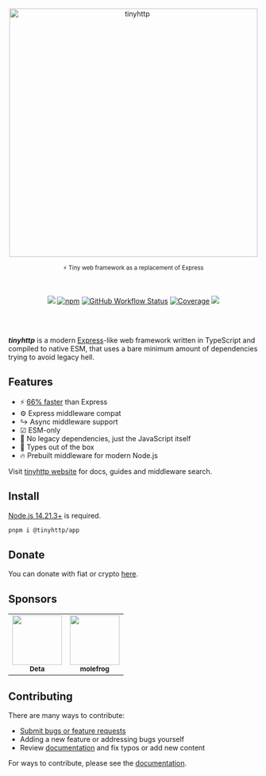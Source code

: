 <br /><br /><br />

<div align="center">
<img width="500px" src="https://tinyhttp.v1rtl.site/logo.svg" alt="tinyhttp" />
<p><sub>⚡ Tiny web framework as a replacement of Express</sub></p><br />

[![][site-badge]][site-url] [![npm][npm-img]][npm-url]
[![GitHub Workflow
Status][gh-actions-img]][github-actions]
[![Coverage][cov-img]][cov-url] [![][code-quality-img]][code-quality]

</div>
<br /><br />

_**tinyhttp**_ is a modern [Express](https://expressjs.com/)-like web framework
written in TypeScript and compiled to native ESM, that uses a bare minimum
amount of dependencies trying to avoid legacy hell.

## Features

- ⚡
  [66% faster](https://web-frameworks-benchmark.netlify.app/result?f=tinyhttp,express)
  than Express
- ⚙ Express middleware compat
- ↪ Async middleware support
- ☑ ESM-only
- 🚀 No legacy dependencies, just the JavaScript itself
- 🔨 Types out of the box
- 🔥 Prebuilt middleware for modern Node.js

Visit [tinyhttp website](https://tinyhttp.v1rtl.site) for docs, guides and
middleware search.

## Install

[Node.js 14.21.3+](https://node.green/#ES2022) is required.

```sh
pnpm i @tinyhttp/app
```

## Donate

You can donate with fiat or crypto
[here](https://github.com/tinyhttp/tinyhttp?sponsor=1).

## Sponsors

<!-- prettier-ignore-start -->
<!-- markdownlint-disable -->
<table>
  <tr>
    <td align="center"><a href="http://deta.sh?ref=tinyhttp"><img src="https://i.snipboard.io/VFbSna.jpg" width="100px;" alt=""/><br /><sub><b>Deta</b></sub></td> <td align="center"><a href="https://molefrog.com/"><img src="https://avatars3.githubusercontent.com/u/671276?v=4" width="100px;" alt=""/><br /><sub><b>molefrog</b></sub></td>
  </tr>

</table>
<!-- markdownlint-enable -->
<!-- prettier-ignore-end -->

## Contributing

There are many ways to contribute:

- [Submit bugs or feature requests](https://github.com/tinyhttp/tinyhttp/issues)
- Adding a new feature or addressing bugs yourself
- Review [documentation](https://tinyhttp.v1rtl.site/) and fix typos or add new
  content

For ways to contribute, please see the
[documentation](https://github.com/tinyhttp/tinyhttp/blob/master/CONTRIBUTING.md).

[site-url]: https://tinyhttp.v1rtl.site
[npm-url]: https://npmjs.com/package/@tinyhttp/app
[github-actions]: https://github.com/tinyhttp/tinyhttp/actions
[gh-actions-img]: https://img.shields.io/github/actions/workflow/status/tinyhttp/tinyhttp/main.yml?branch=master&style=for-the-badge&logo=github&label=&color=hotpink
[cov-img]: https://img.shields.io/coveralls/github/tinyhttp/tinyhttp?style=for-the-badge&color=hotpink
[cov-url]: https://coveralls.io/github/tinyhttp/tinyhttp
[code-quality-img]: https://img.shields.io/codefactor/grade/github/tinyhttp/tinyhttp?style=for-the-badge&color=hotpink
[code-quality]: https://www.codefactor.io/repository/github/tinyhttp/tinyhttp
[npm-img]: https://img.shields.io/npm/dt/@tinyhttp/app?style=for-the-badge&color=hotpink&logo=npm&label=
[site-badge]: https://img.shields.io/badge/website-open-hotpink?style=for-the-badge
